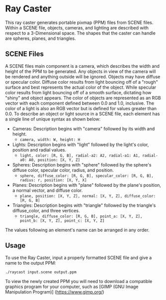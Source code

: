 # Ray Caster

This ray caster generates portable pixmap (PPM) files from SCENE files. Within a SCENE file, objects, cameras, and lighting are described with respect to a 3-Dimensional space. The shapes that the caster can handle are spheres, planes, and triangles. 

## SCENE Files

A SCENE files main component is a camera, which describes the width and height of the PPM to be generated. Any objects in view of the camera will be rendered and anything outside will be ignored. Objects may have diffuse or specular color. Diffuse color results from light bouncing off of a "rough" surface and best represents the actual color of the object. While specular color results from light bouncing off of a smooth surface, dictating how "shiny" and object appears. The color of objects are represented as an RGB vector with each component defined between 0.0 and 1.0, inclusive. The color of a light is also an RGB vector but is defined for values greater than 0.0. To describe an object or light source in a SCENE file, each element has a single line of unique syntax as shown below:

* Cameras: Description begins with "camera" followed by its width and height.
  * `camera, width: W, height: H`
* Lights: Description begins with "light" followed by the light's color, position and radial values.
  * `light, color: [R, G, B], radial-a2: A2, radial-a1: A1, radial-a0: A0, position: [X, Y, Z]`
* Spheres: Description begins with "sphere" followed by the sphere's diffuse color, specular color, radius, and position.
  * `sphere, diffuse_color: [R, G, B], specular_color: [R, G, B], radius: r, position: [X, Y, X]`
* Planes: Description begins with "plane" followed by the plane's position, a normal vector, and diffuse color.
  * `plane, position: [X, Y, Z], normal: [X, Y, Z], diffuse_color: [R, G, B]`
* Triangles: Description begins with "triangle" followed by the triangle's diffuse_color, and three vertices.
  * `triangle, diffuse_color: [R, G, B], point_a: [X, Y, Z], point_b: [X, Y, Z], point_c: [X, Y, Z]`

The values following an element's name can be arranged in any order.

## Usage

To use the Ray Caster, input a properly formatted SCENE file and give a name to the output PPM:
```bash
./raycast input.scene output.ppm
```
To view the newly created PPM you will need to download a compatible graphics program for your computer, such as [GIMP (GNU Image Manipulation Program)] (https://www.gimp.org/)
